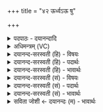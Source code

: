 +++
title = "४२ ऊर्ध्वऽऊ षु"

+++
<details><summary>पदपाठः - दयानन्दादि</summary>

ऊ॒र्ध्वः। ऊ॒ इत्यूँ॑। सु। नः॒। ऊ॒तये॑। तिष्ठ॑। दे॒वः। न। स॒वि॒ता। ऊ॒र्ध्वः। वाज॑स्य। सनि॑ता। यत्। अ॒ञ्जिभि॒रित्य॒ञ्जिऽभिः॑। वा॒घद्भि॒रिति॑ वा॒घत्ऽभिः॑। वि॒ह्वया॑महे॒ इति॑ वि॒ह्वया॑महे। ४२।
</details>

<details><summary>अधिमन्त्रम् (VC)</summary>

- अग्निर्देवता
- कण्व ऋषिः
- उपरिष्टाद् बृहती
- मध्यमः
</details>

<details><summary>दयानन्द-सरस्वती (हि) - विषयः</summary>

फिर भी उक्त विषय को अगले मन्त्र में कहा है ॥
</details>

<details><summary>दयानन्द-सरस्वती (हि) - पदार्थः</summary>

पदार्थान्वयभाषाः -  हे अध्यापक विद्वान् ! आप (ऊर्ध्वः) ऊपर आकाश में रहनेवाले (देवः) प्रकाशक (सविता) सूर्य्य के (न) समान (नः) हमारी (ऊतये) रक्षा आदि के लिये (सुतिष्ठ) अच्छे प्रकार स्थित हूजिये (यत्) जो आप (अञ्जिभिः) प्रकट करने हारे किरणों के सदृश (वाघद्भिः) युद्धविद्या में कुशल बुद्धिमानों के साथ (वाजस्य) विज्ञान के (सनिता) सेवनेहारे हूजिये (उ) उसी को हम लोग (विह्वयामहे) विशेष करके बुलाते हैं ॥४२ ॥
</details>

<details><summary>दयानन्द-सरस्वती (हि) - भावार्थः</summary>

भावार्थभाषाः -  इस मन्त्र में वाचकलुप्तोपमालङ्कार है। अध्यापक और उपदेशक विद्वान् को चाहिये कि जैसे सूर्य्य, भूमि और चन्द्रमा आदि लोकों से ऊपर स्थित होके, अपनी किरणों से सब जगत् की रक्षा के लिये प्रकाश करता है, वैसे उत्तम गुणों से विद्या और न्याय का प्रकाश करके सब प्रजाओं को सदा सुशोभित करें ॥४२ ॥
</details>

<details><summary>दयानन्द-सरस्वती (सं) - विषयः</summary>

पुनर्विद्वत्कृत्यमाह ॥
</details>

<details><summary>दयानन्द-सरस्वती (सं) - पदार्थः</summary>

पदार्थान्वयभाषाः -  हे विद्वन्नध्यापक ! त्वमूर्ध्वः सविता देवो न न ऊतये सुतिष्ठ सुस्थिरो भव। यद्यस्त्वमञ्जिभिर्वाघद्भिः सह वाजस्य सनिता भव तमु वयं विह्वयामहे ॥४२ ॥
</details>

<details><summary>दयानन्द-सरस्वती (सं) - भावार्थः</summary>

भावार्थभाषाः -  अत्र वाचकलुप्तोपमालङ्कारः। अध्यापकोपदेशका जना यथा सविता भूमिचन्द्रादिभ्य उपरिस्थः सन् स्वज्योतिषा सर्वं संरक्ष्य प्रकाशयति, तथोत्कृष्टगुणैर्विद्यान्यायं प्रकाश्य सर्वाः प्रजाः सदा सुशोभयेयुः ॥४२ ॥
</details>

<details><summary>सविता जोशी ← दयानन्दः (म) - भावार्थः</summary>

भावार्थभाषाः -  या मंत्रात वाचकलुप्तोपमालंकार आहे. सूर्य जसा भूमी व चंद्र इत्यादी ग्रह गोलांवर आपली प्रकाशकिरणे प्रसृत करतो व त्या प्रकाशाने जगाचे रक्षण करतो तसे अध्यापक व उपदेशक विद्वानांनी आपल्या उत्तम गुणांनी विद्या व न्याय यांच्या द्वारे सर्व प्रजेला उत्तम बनवावे.
</details>